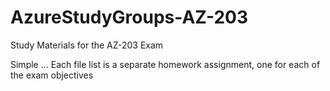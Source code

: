 # AzureStudyGroups-AZ-203
Study Materials for the AZ-203 Exam

Simple ... Each file list is a separate homework assignment, one for each of the exam objectives
